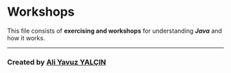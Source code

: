 # Workshops

This file consists of **exercising and workshops** for understanding ***Java*** and how it works. 

***

### Created by [Ali Yavuz YALÇIN](https://www.linkedin.com/in/ali-yavuz-yalcin/)